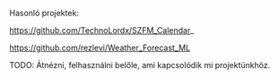 Hasonló projektek:

https://github.com/TechnoLordx/SZFM_Calendar_

https://github.com/rezlevi/Weather_Forecast_ML

TODO: Átnézni, felhasználni belőle, ami kapcsolódik  mi projektünkhöz.
